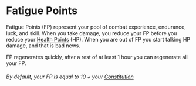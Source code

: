 # Fatigue Points

Fatigue Points (FP) represent your pool of combat experience, endurance, luck, and skill. When you take damage, you reduce your FP before you reduce your [Health Points](Health%20Points.md) (HP). When you are out of FP you start talking HP damage, and that is bad news. 

FP regenerates quickly, after a rest of at least 1 hour you can regenerate all your FP.

###### By default, your FP is equal to 10 + your [Constitution](../Chosen%20Statistics/Constitution.md)